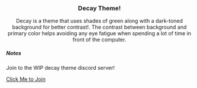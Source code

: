<h3 align="center">
	Decay Theme!
</h3>

<p align="center">
  Decay is a theme that uses shades of green along with a dark-toned background for better contrast!.
  The contrast between background and primary color helps avoiding any eye fatigue when spending a lot of time in front of the computer. 
</p>

<h5>Notes</h5>

Join to the WIP decay theme discord server!

[Click Me to Join](https://discord.gg/HaqkpE7B3B)
